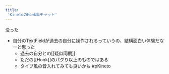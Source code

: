 ```yaml
---
title:
 'KinetoのHonk風チャット'
---
```


没った
- 自分のTextFieldが過去の自分に操作されるっていうの、結構面白い体験だなーと思った
    - 過去の自分との[[疑似同期]]
    - ただの[[Honk]]のパクり以上のものではある
    - タイプ風の音入れてみても良いかも
#pKineto
